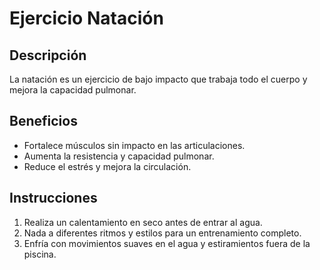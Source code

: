 # Ejercicio Natación
## Descripción
La natación es un ejercicio de bajo impacto que trabaja todo el cuerpo y mejora la capacidad pulmonar.
## Beneficios
- Fortalece músculos sin impacto en las articulaciones.
- Aumenta la resistencia y capacidad pulmonar.
- Reduce el estrés y mejora la circulación.
## Instrucciones
1. Realiza un calentamiento en seco antes de entrar al agua.
2. Nada a diferentes ritmos y estilos para un entrenamiento completo.
3. Enfría con movimientos suaves en el agua y estiramientos fuera de la piscina.
